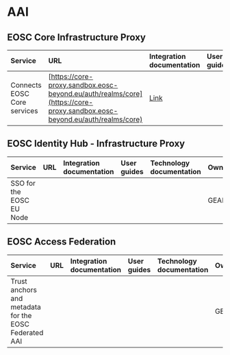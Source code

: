 # AAI

## EOSC Core Infrastructure Proxy 
| Service                         |  URL                            | Integration documentation | User guides | Technology documentation | Owner  |
|:-------------------------------- |:------------------------------ |:--------------------------|:------------|:-------------------------|:-------|
| Connects EOSC Core services |   [https://core-proxy.sandbox.eosc-beyond.eu/auth/realms/core](https://core-proxy.sandbox.eosc-beyond.eu/auth/realms/core) | [Link](registering-services-with-the-core-infrastructure-proxy.md) | | | GRNET |


## EOSC Identity Hub - Infrastructure Proxy 
| Service                         |  URL                            | Integration documentation | User guides | Technology documentation | Owner  |
|:-------------------------------- |:------------------------------ |:--------------------------|:------------|:-------------------------|:-------|
| SSO for the EOSC EU Node |   |  |  |  | GEANT |


## EOSC Access Federation
| Service                         |  URL                            | Integration documentation | User guides | Technology documentation | Owner  |
|:-------------------------------- |:------------------------------ |:--------------------------|:------------|:-------------------------|:-------|
| Trust anchors and metadata for the EOSC Federated AAI |    | | |  | GEANT |

